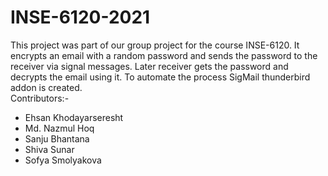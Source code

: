 # INSE-6120-2021
This project was part of our group project for the course INSE-6120.
It encrypts an email with a random password and sends the password to the receiver via signal messages.
Later receiver gets the password and decrypts the email using it.
To automate the process SigMail thunderbird addon is created.<br/>
Contributors:-
  * Ehsan Khodayarseresht
  * Md. Nazmul Hoq
  * Sanju Bhantana
  * Shiva Sunar
  * Sofya Smolyakova
